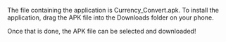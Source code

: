 The file containing the application is Currency_Convert.apk. To install the application, drag the APK file into the Downloads folder on your phone.

Once that is done, the APK file can be selected and downloaded!
